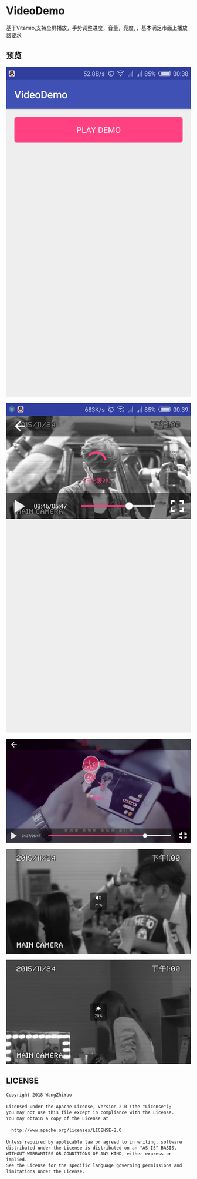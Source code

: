 # VideoDemo
基于Vitamio,支持全屏播放，手势调整进度，音量，亮度，，基本满足市面上播放器要求  

## 预览
![预览][1]  

![预览][2]  

![预览][3]  

![预览][4]  

![预览][5]  

## LICENSE
    Copyright 2018 WangZhiYao

    Licensed under the Apache License, Version 2.0 (the "License");
    you may not use this file except in compliance with the License.
    You may obtain a copy of the License at

      http://www.apache.org/licenses/LICENSE-2.0

    Unless required by applicable law or agreed to in writing, software
    distributed under the License is distributed on an "AS IS" BASIS,
    WITHOUT WARRANTIES OR CONDITIONS OF ANY KIND, either express or implied.
    See the License for the specific language governing permissions and
    limitations under the License.
    
[1]:https://raw.githubusercontent.com/WangZhiYao/VideoDemo/master/screenshot/Screenshot_2018-01-14-00-38-35.png
[2]:https://raw.githubusercontent.com/WangZhiYao/VideoDemo/master/screenshot/Screenshot_2018-01-14-00-39-03.png
[3]:https://raw.githubusercontent.com/WangZhiYao/VideoDemo/master/screenshot/Screenshot_2018-01-14-00-39-35.png
[4]:https://raw.githubusercontent.com/WangZhiYao/VideoDemo/master/screenshot/Screenshot_2018-01-14-01-07-23.png
[5]:https://raw.githubusercontent.com/WangZhiYao/VideoDemo/master/screenshot/Screenshot_2018-01-14-01-07-33.png
